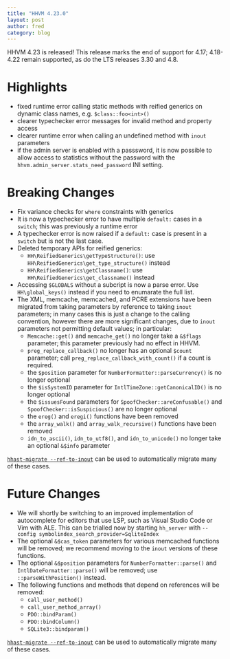 ```yaml
---
title: "HHVM 4.23.0"
layout: post
author: fred
category: blog
---
```


HHVM 4.23 is released! This release marks the end of support for 4.17;
4.18-4.22 remain supported, as do the LTS releases 3.30 and 4.8.

# Highlights

- fixed runtime error calling static methods with reified generics on dynamic
  class names, e.g. `$class::foo<int>()`
- clearer typechecker error messages for invalid method and property access
- clearer runtime error when calling an undefined method with `inout` parameters
- if the admin server is enabled with a passsword, it is now possible to allow
  access to statistics without the password with the
  `hhvm.admin_server.stats_need_password` INI setting.

# Breaking Changes

- Fix variance checks for `where` constraints with generics
- It is now a typechecker error to have multiple `default:` cases in a `switch`;
  this was previously a runtime error
- A typechecker error is now raised if a `default:` case is present in a
  `switch` but is not the last case.
- Deleted temporary APIs for reified generics:
  - `HH\ReifiedGenerics\getTypeStructure()`: use
    `HH\ReifiedGenerics\get_type_structure()` instead
  - `HH\ReifiedGenerics\getClassname()`: use
    `HH\ReifiedGenerics\get_classname()` instead
- Accessing `$GLOBALS` without a subcript is now a parse error. Use
  `HH\global_keys()` instead if you need to enumarate the full list.
- The XML, memcache, memcached, and PCRE extensions have been migrated from
  taking parameters by reference to taking `inout` parameters; in many cases
  this is just a change to the calling convention, however there are
  more significant changes, due to `inout` parameters not permitting default
  values; in particular:
  - `Memcache::get()` and `memcache_get()` no longer take a `&$flags` parameter;
    this parameter previously had no effect in HHVM.
  - `preg_replace_callback()` no longer has an optional `$count` parameter;
    call `preg_replace_callback_with_count()` if a count is required.
  - the `$position` parameter for `NumberFormatter::parseCurrency()` is no longer
    optional
  - the `$isSystemID` parameter for `IntlTimeZone::getCanonicalID()` is no longer
    optional
  - the `$issuesFound` parameters for `SpoofChecker::areConfusable()` and
    `SpoofChecker::isSuspicious()` are no longer optional
  - the `ereg()` and `eregi()` functions have been removed
  - the `array_walk()` and `array_walk_recursive()` functions have been removed
  - `idn_to_ascii()`, `idn_to_utf8()`, and `idn_to_unicode()` no longer take an
    optional `&$info` parameter

[`hhast-migrate --ref-to-inout`](https://github.com/hhvm/hhast) can be used to
automatically migrate many of these cases.

# Future Changes

- We will shortly be switching to an improved implementation of autocomplete
  for editors that use LSP, such as Visual Studio Code or Vim with ALE. This
  can be trialled now by starting `hh_server` with
  `--config symbolindex_search_provider=SqliteIndex`
- The optional `&$cas_token` parameters for various memcached functions will
  be removed; we recommend moving to the `inout` versions of these functions.
- The optional `&$position` parameters for `NumberFormatter::parse()` and
  `IntlDateFormatter::parse()` will be removed; use
  `::parseWithPosition()` instead.
- The following functions and methods that depend on references will be removed:
  - `call_user_method()`
  - `call_user_method_array()`
  - `PDO::bindParam()`
  - `PDO::bindColumn()`
  - `SQLite3::bindparam()`

[`hhast-migrate --ref-to-inout`](https://github.com/hhvm/hhast) can be used to
automatically migrate many of these cases.
